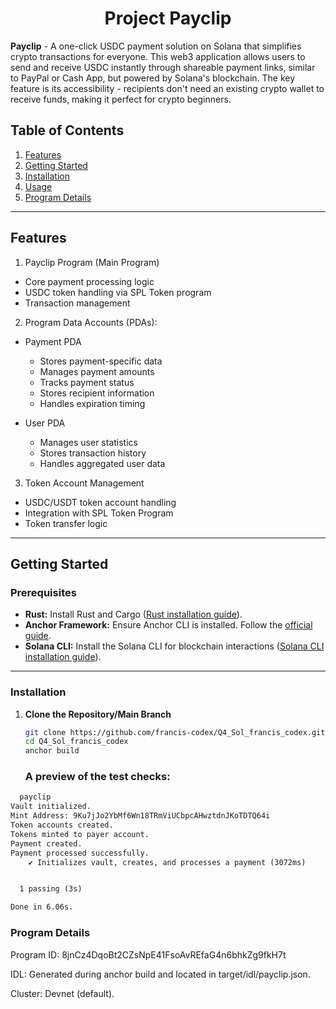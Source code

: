 <div align="center">
  <h1>Project Payclip</h1>
</div>

**Payclip** - A one-click USDC payment solution on Solana that simplifies crypto
transactions for everyone.
This web3 application allows users to send and receive USDC instantly through
shareable payment links, similar to PayPal or Cash App, but powered by Solana's
blockchain.
The key feature is its accessibility - recipients don't need an existing crypto wallet
to receive funds, making it perfect for crypto beginners.
## Table of Contents
1. [Features](#features)
2. [Getting Started](#getting-started)
3. [Installation](#installation)
4. [Usage](#usage)
5. [Program Details](#program-details)


---

## Features

1. Payclip Program (Main Program)
- Core payment processing logic
- USDC token handling via SPL Token program
- Transaction management

2. Program Data Accounts (PDAs):
- Payment PDA
  - Stores payment-specific data
  - Manages payment amounts
  - Tracks payment status
  - Stores recipient information
  - Handles expiration timing

- User PDA
  - Manages user statistics
  - Stores transaction history
  - Handles aggregated user data

3. Token Account Management
- USDC/USDT token account handling
- Integration with SPL Token Program
- Token transfer logic


---

## Getting Started

### Prerequisites
- **Rust:** Install Rust and Cargo ([Rust installation guide](https://www.rust-lang.org/tools/install)).
- **Anchor Framework:** Ensure Anchor CLI is installed. Follow the [official guide](https://book.anchor-lang.com/getting_started/installation.html).
- **Solana CLI:** Install the Solana CLI for blockchain interactions ([Solana CLI installation guide](https://docs.solana.com/cli/install-solana-cli-tools)).

---

### Installation

1. **Clone the Repository/Main Branch**
   ```bash
   git clone https://github.com/francis-codex/Q4_Sol_francis_codex.git 
   cd Q4_Sol_francis_codex
   anchor build
   ```
   ### A preview of the test checks:
   
```markdown
  payclip
Vault initialized.
Mint Address: 9Ku7jJo2YbMf6Wn18TRmViUCbpcAHwztdnJKoTDTQ64i
Token accounts created.
Tokens minted to payer account.
Payment created.
Payment processed successfully.
    ✔ Initializes vault, creates, and processes a payment (3072ms)


  1 passing (3s)

Done in 6.06s.
```
   
### Program Details

Program ID: 8jnCz4DqoBt2CZsNpE41FsoAvREfaG4n6bhkZg9fkH7t

IDL: Generated during anchor build and located in target/idl/payclip.json.

Cluster: Devnet (default).
